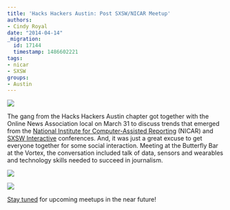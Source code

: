 ```yaml
---
title: 'Hacks Hackers Austin: Post SXSW/NICAR Meetup'
authors:
- Cindy Royal
date: "2014-04-14"
_migration:
  id: 17144
  timestamp: 1486602221
tags:
- nicar
- SXSW
groups:
- Austin
---
```


![][1]

The gang from the Hacks Hackers Austin chapter got together with the Online News Association local on March 31 to discuss trends that emerged from the [National Institute for Computer-Assisted Reporting][2] (NICAR) and [SXSW Interactive][3] conferences. And, it was just a great excuse to get everyone together for some social interaction. Meeting at the Butterfly Bar at the Vortex, the conversation included talk of data, sensors and wearables and technology skills needed to succeed in journalism.

![][4]

![][5]

[Stay tuned][6] for upcoming meetups in the near future!

 [1]: http://photos1.meetupstatic.com/photos/event/f/3/e/event_352863902.jpeg
 [2]: http://ire.org/conferences/nicar-2014/
 [3]: http://sxsw.com/interactive
 [4]: http://photos1.meetupstatic.com/photos/event/f/6/6/event_352863942.jpeg
 [5]: http://photos4.meetupstatic.com/photos/event/f/a/c/event_352864012.jpeg
 [6]: http://www.meetup.com/Hacks-Hackers-Austin/